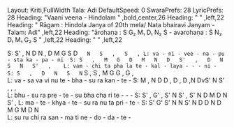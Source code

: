 Layout: Kriti,FullWidth
Tala: Adi
DefaultSpeed: 0
SwaraPrefs: 28
LyricPrefs: 28
Heading: "Vaani veena - Hindolam " ,bold,center,26
Heading: " " ,left,22
Heading: " Rāgam : Hindola Janya of 20th mela/ Nata bhairavi Janyam - Talam: Adi" ,left,22
Heading: "ārohaṇa : S G₂ M₁ D₁ N₂ Ṡ - avarohaṇa : Ṡ N₂ D₁ M₁ G₂ S " ,left,22
Heading: " " ,left,22


S: S'   ,   N   D   N   ,   D   M    G   S   D`   N   S   ,   S   ,
L: va - ni - vee - na - pu - sta ka - pa - ni 
S: S   ,   M   G   D   M   N   D   S'   ,   D   N    S   N   S'   ,   
L: vam - chi ta pha la te - kal - laya - - - ni - 
S: S   ,   D   N   S   N`   S   ,   S   ,   M   G   G   ,   G   ,   
L: va - sa va vi  nu te -  bha -  su ra kan - te - 
S: M   ,   N   D   D   ,   D   ,   D   ,N   DvS'   N   S'   ,   ,   ,      
L: bhu - su ra pre - te -  su bha cha ri te - - - 
S: S'   ,   G'   ,   S'   N   S'   ,   S'   N   D   M   D   N   S'   ,
L: ma - te - khya - te - su ra nu ta pri -  te - 
S: S'   G'   S'   N   N   S'   N   D   D   N   D   M   G   M   D   N      
L: su ru chi ra san - ma ti ne - do -  da - te - 



